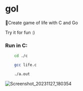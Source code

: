 # gol
🚨Create game of life with C and Go

Try it for fun :)

### Run in C:
```bash
    cd ./c
```
```bash
    gcc life.c
```
```bash
    ./a.out
```

![Screenshot_20231127_180354](https://github.com/pooulad/golC/assets/86445458/309e69f4-240b-4ce2-8672-dd7ee1a89a12)



